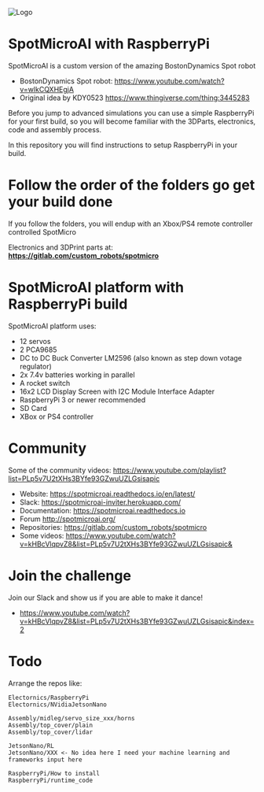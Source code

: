 ![Logo](https://gitlab.com/custom_robots/spotmicro/nvidia-jetson-nano/raw/master/docs/assets/logo.png)

# SpotMicroAI with RaspberryPi

SpotMicroAI is a custom version of the amazing BostonDynamics Spot robot

* BostonDynamics Spot robot: https://www.youtube.com/watch?v=wlkCQXHEgjA
* Original idea by KDY0523 https://www.thingiverse.com/thing:3445283

Before you jump to advanced simulations you can use a simple RaspberryPi for your first build, so you will become familiar with the 3DParts, electronics, code and assembly process.

In this repository you will find instructions to setup RaspberryPi in your build.

# Follow the order of the folders go get your build done

If you follow the folders, you will endup with an Xbox/PS4 remote controller controlled SpotMicro

Electronics and 3DPrint parts at: **https://gitlab.com/custom_robots/spotmicro**

# SpotMicroAI platform with RaspberryPi build

SpotMicroAI platform uses:
* 12 servos
* 2 PCA9685
* DC to DC Buck Converter LM2596 (also known as step down votage regulator)
* 2x 7.4v batteries working in parallel
* A rocket switch
* 16x2 LCD Display Screen with I2C Module Interface Adapter
* RaspberryPi 3 or newer recommended
* SD Card
* XBox or PS4 controller

# Community

Some of the community videos: https://www.youtube.com/playlist?list=PLp5v7U2tXHs3BYfe93GZwuUZLGsisapic

* Website: https://spotmicroai.readthedocs.io/en/latest/
* Slack: https://spotmicroai-inviter.herokuapp.com/
* Documentation: https://spotmicroai.readthedocs.io
* Forum http://spotmicroai.org/
* Repositories: https://gitlab.com/custom_robots/spotmicro
* Some videos: https://www.youtube.com/watch?v=kHBcVlqpvZ8&list=PLp5v7U2tXHs3BYfe93GZwuUZLGsisapic&

# Join the challenge

Join our Slack and show us if you are able to make it dance!

* https://www.youtube.com/watch?v=kHBcVlqpvZ8&list=PLp5v7U2tXHs3BYfe93GZwuUZLGsisapic&index=2


# Todo

Arrange the repos like:

	Electornics/RaspberryPi
	Electornics/NVidiaJetsonNano

	Assembly/midleg/servo_size_xxx/horns
	Assembly/top_cover/plain
	Assembly/top_cover/lidar

	JetsonNano/RL
	JetsonNano/XXX <- No idea here I need your machine learning and frameworks input here

	RaspberryPi/How to install
	RaspberryPi/runtime_code